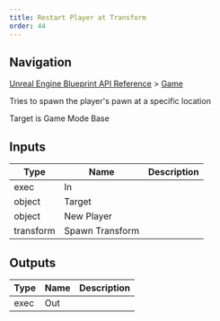 ```yaml
---
title: Restart Player at Transform
order: 44
---
```

## Navigation

[Unreal Engine Blueprint API Reference](https://dev.epicgames.com/documentation/en-us/unreal-engine/BlueprintAPI) > [Game](https://dev.epicgames.com/documentation/en-us/unreal-engine/BlueprintAPI/Game)

Tries to spawn the player's pawn at a specific location

Target is Game Mode Base

## Inputs

| Type | Name | Description |
| --- | --- | --- |
| exec | In |  |
| object | Target |  |
| object | New Player |  |
| transform | Spawn Transform |  |

## Outputs

| Type | Name | Description |
| --- | --- | --- |
| exec | Out |  |
